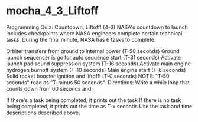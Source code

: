 # mocha_4_3_Liftoff
Programming Quiz: Countdown, Liftoff! (4-3)
NASA's countdown to launch includes checkpoints where NASA engineers complete certain technical tasks. During the final minute, NASA has 6 tasks to complete:

Orbiter transfers from ground to internal power (T-50 seconds)
Ground launch sequencer is go for auto sequence start (T-31 seconds)
Activate launch pad sound suppression system (T-16 seconds)
Activate main engine hydrogen burnoff system (T-10 seconds)
Main engine start (T-6 seconds)
Solid rocket booster ignition and liftoff! (T-0 seconds)
NOTE: "T-50 seconds" read as "T-minus 50 seconds".
Directions:
Write a while loop that counts down from 60 seconds and:

If there's a task being completed, it prints out the task
If there is no task being completed, it prints out the time as T-x seconds
Use the task and time descriptions described above.